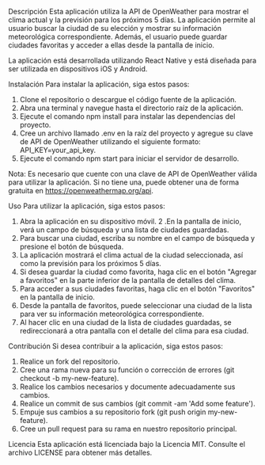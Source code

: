 Descripción
Esta aplicación utiliza la API de OpenWeather para mostrar el clima actual y la previsión para los próximos 5 días. La aplicación permite al usuario buscar la ciudad de su elección y mostrar su información meteorológica correspondiente. Además, el usuario puede guardar ciudades favoritas y acceder a ellas desde la pantalla de inicio.

La aplicación está desarrollada utilizando React Native y está diseñada para ser utilizada en dispositivos iOS y Android.

Instalación
Para instalar la aplicación, siga estos pasos:

1. Clone el repositorio o descargue el código fuente de la aplicación.
2. Abra una terminal y navegue hasta el directorio raíz de la aplicación.
3. Ejecute el comando npm install para instalar las dependencias del proyecto.
4. Cree un archivo llamado .env en la raíz del proyecto y agregue su clave de API de OpenWeather utilizando el siguiente formato: API_KEY=your_api_key.
5. Ejecute el comando npm start para iniciar el servidor de desarrollo.

Nota: Es necesario que cuente con una clave de API de OpenWeather válida para utilizar la aplicación. Si no tiene una, puede obtener una de forma gratuita en https://openweathermap.org/api.

Uso
Para utilizar la aplicación, siga estos pasos:

1. Abra la aplicación en su dispositivo móvil.
2 .En la pantalla de inicio, verá un campo de búsqueda y una lista de ciudades guardadas.
3. Para buscar una ciudad, escriba su nombre en el campo de búsqueda y presione el botón de búsqueda.
4. La aplicación mostrará el clima actual de la ciudad seleccionada, así como la previsión para los próximos 5 días.
5. Si desea guardar la ciudad como favorita, haga clic en el botón "Agregar a favoritos" en la parte inferior de la pantalla de detalles del clima.
6. Para acceder a sus ciudades favoritas, haga clic en el botón "Favoritos" en la pantalla de inicio.
7. Desde la pantalla de favoritos, puede seleccionar una ciudad de la lista para ver su información meteorológica correspondiente.
8. Al hacer clic en una ciudad de la lista de ciudades guardadas, se redireccionará a otra pantalla con el detalle del clima para esa ciudad.

Contribución
Si desea contribuir a la aplicación, siga estos pasos:

1. Realice un fork del repositorio.
2. Cree una rama nueva para su función o corrección de errores (git checkout -b my-new-feature).
3. Realice los cambios necesarios y documente adecuadamente sus cambios.
4. Realice un commit de sus cambios (git commit -am 'Add some feature').
5. Empuje sus cambios a su repositorio fork (git push origin my-new-feature).
6. Cree un pull request para su rama en nuestro repositorio principal.

Licencia
Esta aplicación está licenciada bajo la Licencia MIT. Consulte el archivo LICENSE para obtener más detalles.

